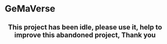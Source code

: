 # GeMaVerse

<h2 align='center'>This project has been idle, please use it, help to improve this abandoned project, Thank you </h2>
